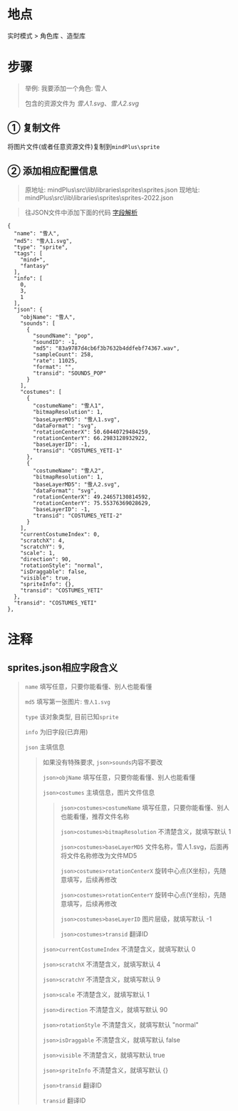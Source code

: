 # 地点

实时模式 > 角色库 、造型库

# 步骤

> 举例: 我要添加一个角色: 雪人
>
> 包含的资源文件为 *雪人1.svg*、*雪人2.svg*

## ① 复制文件

将图片文件(或者任意资源文件)复制到`mindPlus\sprite`

## ② 添加相应配置信息

>原地址: mindPlus\src\lib\libraries\sprites\sprites.json
>现地址: mindPlus\src\lib\libraries\sprites\sprites-2022.json

>往JSON文件中添加下面的代码 [字段解析](#sprites.json相应字段含义)

```
{
  "name": "雪人",
  "md5": "雪人1.svg",
  "type": "sprite",
  "tags": [
    "mind+",
    "fantasy"
  ],
  "info": [
    0,
    3,
    1
  ],
  "json": {
    "objName": "雪人",
    "sounds": [
      {
        "soundName": "pop",
        "soundID": -1,
        "md5": "83a9787d4cb6f3b7632b4ddfebf74367.wav",
        "sampleCount": 258,
        "rate": 11025,
        "format": "",
        "transid": "SOUNDS_POP"
      }
    ],
    "costumes": [
      {
        "costumeName": "雪人1",
        "bitmapResolution": 1,
        "baseLayerMD5": "雪人1.svg",
        "dataFormat": "svg",
        "rotationCenterX": 50.60440729484259,
        "rotationCenterY": 66.2983128932922,
        "baseLayerID": -1,
        "transid": "COSTUMES_YETI-1"
      },
      {
        "costumeName": "雪人2",
        "bitmapResolution": 1,
        "baseLayerMD5": "雪人2.svg",
        "dataFormat": "svg",
        "rotationCenterX": 49.24657130814592,
        "rotationCenterY": 75.55376369028629,
        "baseLayerID": -1,
        "transid": "COSTUMES_YETI-2"
      }
    ],
    "currentCostumeIndex": 0,
    "scratchX": 4,
    "scratchY": 9,
    "scale": 1,
    "direction": 90,
    "rotationStyle": "normal",
    "isDraggable": false,
    "visible": true,
    "spriteInfo": {},
    "transid": "COSTUMES_YETI"
  },
  "transid": "COSTUMES_YETI"
},
```

# 注释
## sprites.json相应字段含义
>`name` 填写任意，只要你能看懂、别人也能看懂
>
>`md5` 填写第一张图片: `雪人1.svg`
>
>`type` 该对象类型, 目前已知`sprite`
>
>`info` 为旧字段(已弃用)
>
>`json` 主填信息
>
>> 如果没有特殊要求, `json>sounds`内容不要改
>> 
>> `json>objName` 填写任意，只要你能看懂、别人也能看懂
>>
>>`json>costumes` 主填信息，图片文件信息
>>
>> >`json>costumes>costumeName` 填写任意，只要你能看懂、别人也能看懂，推荐文件名称
>> >
>> >`json>costumes>bitmapResolution` 不清楚含义，就填写默认 1
>> >
>> >`json>costumes>baseLayerMD5` 文件名称，雪人1.svg，后面再将文件名称修改为文件MD5
>> >
>> >`json>costumes>rotationCenterX` 旋转中心点(X坐标)，先随意填写，后续再修改
>> >
>> >`json>costumes>rotationCenterY` 旋转中心点(Y坐标)，先随意填写，后续再修改
>> >
>> >`json>costumes>baseLayerID` 图片层级，就填写默认 -1
>> >
>> >`json>costumes>transid` 翻译ID
>>
>>
>>`json>currentCostumeIndex` 不清楚含义，就填写默认 0
>>
>>`json>scratchX` 不清楚含义，就填写默认 4
>>
>>`json>scratchY` 不清楚含义，就填写默认 9
>>
>>`json>scale` 不清楚含义，就填写默认 1
>>
>>`json>direction` 不清楚含义，就填写默认 90
>>
>>`json>rotationStyle` 不清楚含义，就填写默认 "normal"
>>
>>`json>isDraggable` 不清楚含义，就填写默认 false
>>
>>`json>visible` 不清楚含义，就填写默认 true
>>
>>`json>spriteInfo` 不清楚含义，就填写默认 {}
>>
>>`json>transid` 翻译ID
>>
>>`transid`  翻译ID